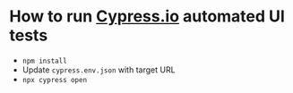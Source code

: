 # How to run [Cypress.io](https://www.cypress.io/) automated UI tests
- `npm install`
- Update `cypress.env.json` with target URL
- `npx cypress open`
